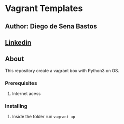# <h1>Vagrant Templates</h1>

## <h2>Author: Diego de Sena Bastos</h2>
## <a href="https://www.linkedin.com/in/diego-sena-76ba4896/">Linkedin</a>

## About <a name = "about"></a>

This repository create a vagrant box with Python3 on OS.

### Prerequisites

1. Internet acess

### Installing

1. Inside the folder run ``` vagrant up ```